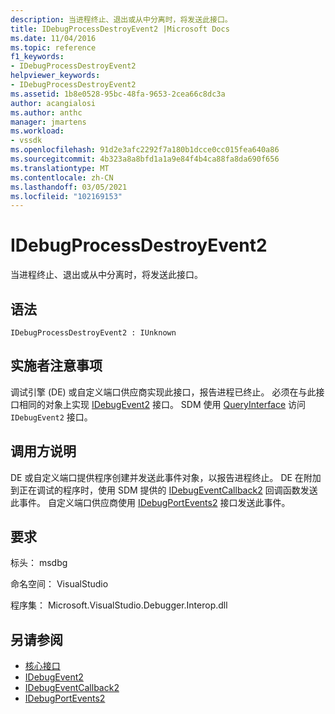 ```yaml
---
description: 当进程终止、退出或从中分离时，将发送此接口。
title: IDebugProcessDestroyEvent2 |Microsoft Docs
ms.date: 11/04/2016
ms.topic: reference
f1_keywords:
- IDebugProcessDestroyEvent2
helpviewer_keywords:
- IDebugProcessDestroyEvent2
ms.assetid: 1b8e0528-95bc-48fa-9653-2cea66c8dc3a
author: acangialosi
ms.author: anthc
manager: jmartens
ms.workload:
- vssdk
ms.openlocfilehash: 91d2e3afc2292f7a180b1dcce0cc015fea640a86
ms.sourcegitcommit: 4b323a8a8bfd1a1a9e84f4b4ca88fa8da690f656
ms.translationtype: MT
ms.contentlocale: zh-CN
ms.lasthandoff: 03/05/2021
ms.locfileid: "102169153"
---
```

# <a name="idebugprocessdestroyevent2"></a>IDebugProcessDestroyEvent2
当进程终止、退出或从中分离时，将发送此接口。

## <a name="syntax"></a>语法

```
IDebugProcessDestroyEvent2 : IUnknown
```

## <a name="notes-for-implementers"></a>实施者注意事项
 调试引擎 (DE) 或自定义端口供应商实现此接口，报告进程已终止。 必须在与此接口相同的对象上实现 [IDebugEvent2](../../../extensibility/debugger/reference/idebugevent2.md) 接口。 SDM 使用 [QueryInterface](/cpp/atl/queryinterface) 访问 `IDebugEvent2` 接口。

## <a name="notes-for-callers"></a>调用方说明
 DE 或自定义端口提供程序创建并发送此事件对象，以报告进程终止。 DE 在附加到正在调试的程序时，使用 SDM 提供的 [IDebugEventCallback2](../../../extensibility/debugger/reference/idebugeventcallback2.md) 回调函数发送此事件。 自定义端口供应商使用 [IDebugPortEvents2](../../../extensibility/debugger/reference/idebugportevents2.md) 接口发送此事件。

## <a name="requirements"></a>要求
 标头： msdbg

 命名空间： VisualStudio

 程序集： Microsoft.VisualStudio.Debugger.Interop.dll

## <a name="see-also"></a>另请参阅
- [核心接口](../../../extensibility/debugger/reference/core-interfaces.md)
- [IDebugEvent2](../../../extensibility/debugger/reference/idebugevent2.md)
- [IDebugEventCallback2](../../../extensibility/debugger/reference/idebugeventcallback2.md)
- [IDebugPortEvents2](../../../extensibility/debugger/reference/idebugportevents2.md)

